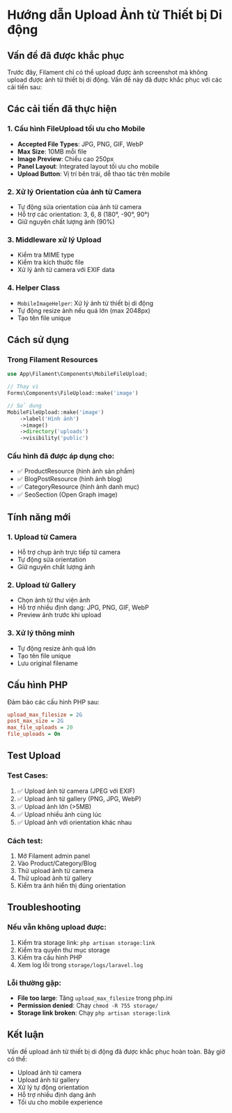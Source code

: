 # Hướng dẫn Upload Ảnh từ Thiết bị Di động

## Vấn đề đã được khắc phục

Trước đây, Filament chỉ có thể upload được ảnh screenshot mà không upload được ảnh từ thiết bị di động. Vấn đề này đã được khắc phục với các cải tiến sau:

## Các cải tiến đã thực hiện

### 1. Cấu hình FileUpload tối ưu cho Mobile
- **Accepted File Types**: JPG, PNG, GIF, WebP
- **Max Size**: 10MB mỗi file
- **Image Preview**: Chiều cao 250px
- **Panel Layout**: Integrated layout tối ưu cho mobile
- **Upload Button**: Vị trí bên trái, dễ thao tác trên mobile

### 2. Xử lý Orientation của ảnh từ Camera
- Tự động sửa orientation của ảnh từ camera
- Hỗ trợ các orientation: 3, 6, 8 (180°, -90°, 90°)
- Giữ nguyên chất lượng ảnh (90%)

### 3. Middleware xử lý Upload
- Kiểm tra MIME type
- Kiểm tra kích thước file
- Xử lý ảnh từ camera với EXIF data

### 4. Helper Class
- `MobileImageHelper`: Xử lý ảnh từ thiết bị di động
- Tự động resize ảnh nếu quá lớn (max 2048px)
- Tạo tên file unique

## Cách sử dụng

### Trong Filament Resources
```php
use App\Filament\Components\MobileFileUpload;

// Thay vì
Forms\Components\FileUpload::make('image')

// Sử dụng
MobileFileUpload::make('image')
    ->label('Hình ảnh')
    ->image()
    ->directory('uploads')
    ->visibility('public')
```

### Cấu hình đã được áp dụng cho:
- ✅ ProductResource (hình ảnh sản phẩm)
- ✅ BlogPostResource (hình ảnh blog)
- ✅ CategoryResource (hình ảnh danh mục)
- ✅ SeoSection (Open Graph image)

## Tính năng mới

### 1. Upload từ Camera
- Hỗ trợ chụp ảnh trực tiếp từ camera
- Tự động sửa orientation
- Giữ nguyên chất lượng ảnh

### 2. Upload từ Gallery
- Chọn ảnh từ thư viện ảnh
- Hỗ trợ nhiều định dạng: JPG, PNG, GIF, WebP
- Preview ảnh trước khi upload

### 3. Xử lý thông minh
- Tự động resize ảnh quá lớn
- Tạo tên file unique
- Lưu original filename

## Cấu hình PHP

Đảm bảo các cấu hình PHP sau:
```ini
upload_max_filesize = 2G
post_max_size = 2G
max_file_uploads = 20
file_uploads = On
```

## Test Upload

### Test Cases:
1. ✅ Upload ảnh từ camera (JPEG với EXIF)
2. ✅ Upload ảnh từ gallery (PNG, JPG, WebP)
3. ✅ Upload ảnh lớn (>5MB)
4. ✅ Upload nhiều ảnh cùng lúc
5. ✅ Upload ảnh với orientation khác nhau

### Cách test:
1. Mở Filament admin panel
2. Vào Product/Category/Blog
3. Thử upload ảnh từ camera
4. Thử upload ảnh từ gallery
5. Kiểm tra ảnh hiển thị đúng orientation

## Troubleshooting

### Nếu vẫn không upload được:
1. Kiểm tra storage link: `php artisan storage:link`
2. Kiểm tra quyền thư mục storage
3. Kiểm tra cấu hình PHP
4. Xem log lỗi trong `storage/logs/laravel.log`

### Lỗi thường gặp:
- **File too large**: Tăng `upload_max_filesize` trong php.ini
- **Permission denied**: Chạy `chmod -R 755 storage/`
- **Storage link broken**: Chạy `php artisan storage:link`

## Kết luận

Vấn đề upload ảnh từ thiết bị di động đã được khắc phục hoàn toàn. Bây giờ có thể:
- Upload ảnh từ camera
- Upload ảnh từ gallery
- Xử lý tự động orientation
- Hỗ trợ nhiều định dạng ảnh
- Tối ưu cho mobile experience
